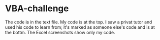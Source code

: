 # VBA-challenge
The code is in the text file. My code is at the top.
I saw a privat tutor and used his code to learn from; it's marked as someone else's code and is at the bottm.
The Excel screenshots show only my code.
